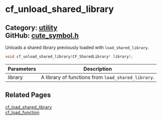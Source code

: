 [](../header.md ':include')

# cf_unload_shared_library

Category: [utility](https://github.com/RandyGaul/cute_framework/blob/master/docs/api_reference?id=utility)  
GitHub: [cute_symbol.h](https://github.com/RandyGaul/cute_framework/blob/master/include/cute_symbol.h)  
---

Unloads a shared library previously loaded with `load_shared_library`.

```cpp
void cf_unload_shared_library(CF_SharedLibrary* library);
```

Parameters | Description
--- | ---
library | A library of functions from `load_shared_library`.

## Related Pages

[cf_load_shared_library](https://github.com/RandyGaul/cute_framework/blob/master/docs/utility/cf_load_shared_library.md)  
[cf_load_function](https://github.com/RandyGaul/cute_framework/blob/master/docs/utility/cf_load_function.md)  
